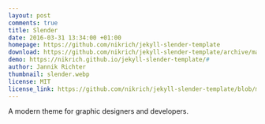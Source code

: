 ```yaml
---
layout: post
comments: true
title: Slender
date: 2016-03-31 13:34:00 +01:00
homepage: https://github.com/nikrich/jekyll-slender-template
download: https://github.com/nikrich/jekyll-slender-template/archive/master.zip
demo: https://nikrich.github.io/jekyll-slender-template/#
author: Jannik Richter
thumbnail: slender.webp
license: MIT
license_link: https://github.com/nikrich/jekyll-slender-template/blob/master/LICENSE
---
```


A modern theme for graphic designers and developers.

